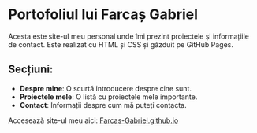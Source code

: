 # Portofoliul lui Farcaș Gabriel

Acesta este site-ul meu personal unde îmi prezint proiectele și informațiile de contact. Este realizat cu HTML și CSS și găzduit pe GitHub Pages.

## Secțiuni:
- **Despre mine**: O scurtă introducere despre cine sunt.
- **Proiectele mele**: O listă cu proiectele mele importante.
- **Contact**: Informații despre cum mă puteți contacta.

Accesează site-ul meu aici: [Farcas-Gabriel.github.io](https://Farcas-Gabriel.github.io)
